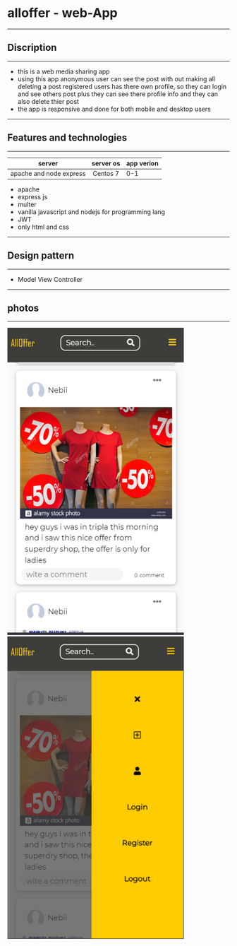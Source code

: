   # alloffer    - web-App                                                    
 
 ------------------------------------------------------

 ## Discription 
 -------------------------------------------------------
- this is a web media sharing app   
- using this app  anonymous user can see the post with out making all deleting a post
  registered users has there own profile, so they can login and see others post plus they can see there profile info and they 
  can also delete thier post 
- the app is responsive and done for both mobile and desktop users 

---

 ## Features  and technologies   
    
 -----------------------------------------------------

 
 |  server  | server os  | app verion  |
 | ---------------- |:-------------:| ----------  |
 |  apache and node express |  Centos 7          |      0-1    |

 
 
 - apache                                          
 - express js 
 - multer
 - vanilla javascript and nodejs  for programming lang 
 - JWT 
 - only html and css 
 


---------------------------------------------------------

## Design pattern 

---------------------------------------------------------

 - Model View Controller




-----------------------------------------------------------

## photos

---------------------


<img src="appScreenshot/mobile.PNG" width="400">    <img src="appScreenshot/mobile_nav.PNG" width="400">


